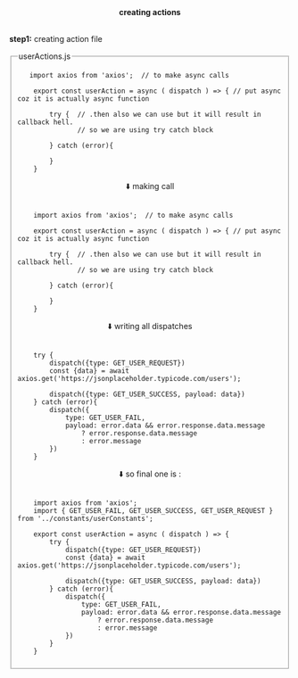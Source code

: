 <div align="center"> <strong>creating actions</strong> </div> </br> 

**step1:** creating action file
<fieldset>
    <legend> userActions.js </legend>

```JS
   import axios from 'axios';  // to make async calls

    export const userAction = async ( dispatch ) => { // put async coz it is actually async function
        
        try {  // .then also we can use but it will result in callback hell.
               // so we are using try catch block

        } catch (error){

        }
    }
```
<div align="center"> ⬇️ making call </div> </br>

```JS
    import axios from 'axios';  // to make async calls

    export const userAction = async ( dispatch ) => { // put async coz it is actually async function
        
        try {  // .then also we can use but it will result in callback hell.
               // so we are using try catch block

        } catch (error){

        }
    }

```

<div align="center"> ⬇️ writing all dispatches </div> </br>

```JS
    try {  
        dispatch({type: GET_USER_REQUEST})  
        const {data} = await axios.get('https://jsonplaceholder.typicode.com/users');

        dispatch({type: GET_USER_SUCCESS, payload: data}) 
    } catch (error){
        dispatch({
            type: GET_USER_FAIL,
            payload: error.data && error.response.data.message 
                ? error.response.data.message 
                : error.message
        }) 
    }
```
<div align="center"> ⬇️ so final one is : </div> </br>

```JS
    import axios from 'axios';
    import { GET_USER_FAIL, GET_USER_SUCCESS, GET_USER_REQUEST } from '../constants/userConstants';

    export const userAction = async ( dispatch ) => {
        try {
            dispatch({type: GET_USER_REQUEST})
            const {data} = await axios.get('https://jsonplaceholder.typicode.com/users');

            dispatch({type: GET_USER_SUCCESS, payload: data}) 
        } catch (error){
            dispatch({
                type: GET_USER_FAIL,
                payload: error.data && error.response.data.message 
                    ? error.response.data.message 
                    : error.message
            }) 
        }
    }

```

</fieldset> </br> </br> </br>




